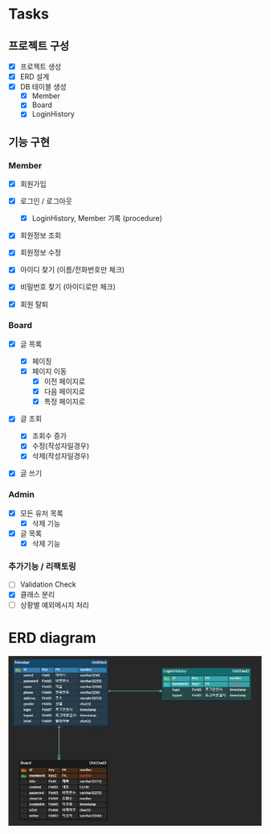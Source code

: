 # Tasks

## 프로젝트 구성
- [x] 프로젝트 생성
- [x] ERD 설계 
- [x] DB 테이블 생성  
    - [x] Member
    - [x] Board
    - [x] LoginHistory

## 기능 구현

### Member
- [x] 회원가입
- [x] 로그인 / 로그아웃
  - [x] LoginHistory, Member 기록 (procedure)
- [x] 회원정보 조회
- [x] 회원정보 수정
- [x] 아이디 찾기 (이름/전화번호만 체크)
- [x] 비밀번호 찾기 (아이디로만 체크)
- [x] 회원 탈퇴 


### Board
- [x] 글 목록
  - [x] 페이징
  - [x] 페이지 이동
    - [x] 이전 페이지로
    - [x] 다음 페이지로
    - [x] 특정 페이지로
- [x] 글 조회
  - [x] 조회수 증가
  - [x] 수정(작성자일경우)
  - [x] 삭제(작성자일경우)
- [x] 글 쓰기



### Admin
- [x] 모든 유저 목록
  - [x] 삭제 기능
- [x] 글 목록
  - [x] 삭제 기능

### 추가기능 / 리팩토링
- [ ] Validation Check
- [x] 클래스 분리
- [ ] 상황별 예외메시지 처리  

# ERD diagram
![ERD](https://github.com/yoon-yoo-tak/miniProj1/blob/master/img/erd1.JPG?raw=true)
